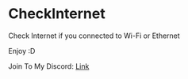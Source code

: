 # CheckInternet
Check Internet if you connected to Wi-Fi or Ethernet

Enjoy :D

Join To My Discord: [Link](https://discord.gg/qcSfbVQXjq)
